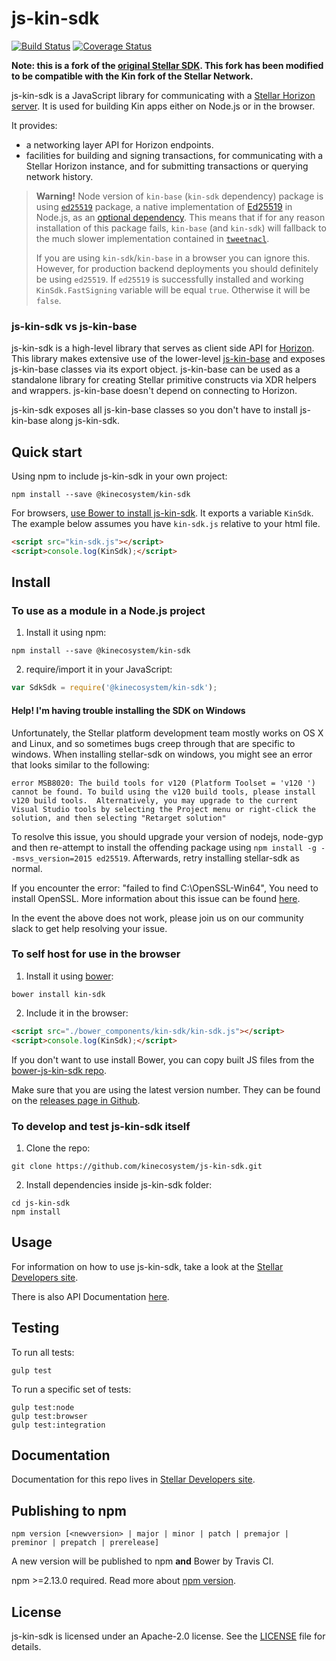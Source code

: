 # js-kin-sdk

[![Build Status](https://travis-ci.org/kinecosystem/js-kin-sdk.svg?branch=master)](https://travis-ci.org/kinecosystem/js-kin-sdk)
[![Coverage Status](https://coveralls.io/repos/kinecosystem/js-kin-sdk/badge.svg?branch=master&service=github)](https://coveralls.io/github/kinecosystem/js-kin-sdk?branch=master)
<!--
[![Dependency Status](https://david-dm.org/kinecosystem/js-kin-sdk.svg)](https://david-dm.org/kinecosystem/js-kin-sdk)
-->

**Note: this is a fork of the [original Stellar SDK](https://github.com/stellar/js-stellar-sdk). This fork has been modified to be compatible with the Kin fork of the Stellar Network.**

js-kin-sdk is a JavaScript library for communicating with a [Stellar Horizon server](https://github.com/stellar/go/tree/master/services/horizon). It is used for building Kin apps either on Node.js or in the browser.

It provides:
- a networking layer API for Horizon endpoints.
- facilities for building and signing transactions, for communicating with a Stellar Horizon instance, and for submitting transactions or querying network history.

> **Warning!** Node version of `kin-base` (`kin-sdk` dependency) package is using [`ed25519`](https://www.npmjs.com/package/ed25519) package, a native implementation of [Ed25519](https://ed25519.cr.yp.to/) in Node.js, as an [optional dependency](https://docs.npmjs.com/files/package.json#optionaldependencies). This means that if for any reason installation of this package fails, `kin-base` (and `kin-sdk`) will fallback to the much slower implementation contained in [`tweetnacl`](https://www.npmjs.com/package/tweetnacl).
>
> If you are using `kin-sdk`/`kin-base` in a browser you can ignore this. However, for production backend deployments you should definitely be using `ed25519`. If `ed25519` is successfully installed and working `KinSdk.FastSigning` variable will be equal `true`. Otherwise it will be `false`.

### js-kin-sdk vs js-kin-base

js-kin-sdk is a high-level library that serves as client side API for [Horizon](https://github.com/stellar/go/tree/master/services/horizon). This library makes extensive use of the lower-level [js-kin-base](https://github.com/kinecosystem/js-kin-base) and exposes js-kin-base classes via its export object.  js-kin-base can be used as a standalone library for creating Stellar primitive constructs via XDR helpers and wrappers. js-kin-base doesn't depend on connecting to Horizon.

js-kin-sdk exposes all js-kin-base classes so you don't have to install js-kin-base along js-kin-sdk.

## Quick start

Using npm to include js-kin-sdk in your own project:
```shell
npm install --save @kinecosystem/kin-sdk
```

For browsers, [use Bower to install js-kin-sdk](#to-self-host-for-use-in-the-browser). It exports a
variable `KinSdk`. The example below assumes you have `kin-sdk.js`
relative to your html file.

```html
<script src="kin-sdk.js"></script>
<script>console.log(KinSdk);</script>

```

## Install

### To use as a module in a Node.js project
1. Install it using npm:
  ```shell
  npm install --save @kinecosystem/kin-sdk
  ```

2. require/import it in your JavaScript:
  ```js
  var SdkSdk = require('@kinecosystem/kin-sdk');
  ```

#### Help! I'm having trouble installing the SDK on Windows

Unfortunately, the Stellar platform development team mostly works on OS X and Linux, and so sometimes bugs creep through that are specific to windows.  When installing stellar-sdk on windows, you might see an error that looks similar to the following:

```shell
error MSB8020: The build tools for v120 (Platform Toolset = 'v120 ') cannot be found. To build using the v120 build tools, please install v120 build tools.  Alternatively, you may upgrade to the current Visual Studio tools by selecting the Project menu or right-click the solution, and then selecting "Retarget solution"
```

To resolve this issue, you should upgrade your version of nodejs, node-gyp and then re-attempt to install the offending package using `npm install -g --msvs_version=2015 ed25519`.  Afterwards, retry installing stellar-sdk as normal.

If you encounter the error: "failed to find C:\OpenSSL-Win64", You need to install OpenSSL. More information about this issue can be found [here](https://github.com/nodejs/node-gyp/wiki/Linking-to-OpenSSL).

In the event the above does not work, please join us on our community slack to get help resolving your issue.

### To self host for use in the browser
1. Install it using [bower](http://bower.io):

  ```shell
  bower install kin-sdk
  ```

2. Include it in the browser:

  ```html
  <script src="./bower_components/kin-sdk/kin-sdk.js"></script>
  <script>console.log(KinSdk);</script>
  ```

If you don't want to use install Bower, you can copy built JS files from the [bower-js-kin-sdk repo](https://github.com/kinecosystem/bower-js-kin-sdk).

<!--
### To use the [cdnjs](https://cdnjs.com/libraries/kin-sdk) hosted script in the browser
1. Instruct the browser to fetch the library from [cdnjs](https://cdnjs.com/libraries/kin-sdk), a 3rd party service that hosts js libraries:

  ```html
  <script src="https://cdnjs.cloudflare.com/ajax/libs/kin-sdk/{version}/kin-sdk.js"></script>
  <script>console.log(KinSdk);</script>
  ```

Note that this method relies using a third party to host the JS library. This may not be entirely secure.
-->

Make sure that you are using the latest version number. They can be found on the [releases page in Github](https://github.com/kinecosystem/js-kin-sdk/releases).

### To develop and test js-kin-sdk itself
1. Clone the repo:
  ```shell
  git clone https://github.com/kinecosystem/js-kin-sdk.git
  ```

2. Install dependencies inside js-kin-sdk folder:
  ```shell
  cd js-kin-sdk
  npm install
  ```

## Usage
For information on how to use js-kin-sdk, take a look at the [Stellar Developers site](https://www.stellar.org/developers/js-stellar-sdk/reference/).

There is also API Documentation [here](https://www.stellar.org/developers/reference/).

## Testing
To run all tests:
```shell
gulp test
```

To run a specific set of tests:
```shell
gulp test:node
gulp test:browser
gulp test:integration
```

## Documentation
Documentation for this repo lives in [Stellar Developers site](https://www.stellar.org/developers/js-stellar-sdk/learn/index.html).

<!--
## Contributing
For information on how to contribute, please refer to our [contribution guide](https://github.com/stellar/js-stellar-sdk/blob/master/CONTRIBUTING.md).
-->

## Publishing to npm
```
npm version [<newversion> | major | minor | patch | premajor | preminor | prepatch | prerelease]
```
A new version will be published to npm **and** Bower by Travis CI.

npm >=2.13.0 required.
Read more about [npm version](https://docs.npmjs.com/cli/version).

## License
js-kin-sdk is licensed under an Apache-2.0 license. See the [LICENSE](https://github.com/kinecosystem/js-kin-sdk/blob/master/LICENSE) file for details.
